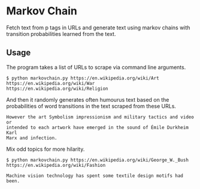 # Markov Chain
Fetch text from p tags in URLs and generate text using markov chains with
transition probabilities learned from the text.

## Usage 
The program takes a list of URLs to scrape via command line arguments.

    $ python markovchain.py https://en.wikipedia.org/wiki/Art
    https://en.wikipedia.org/wiki/War https://en.wikipedia.org/wiki/Religion

And then it randomly generates often humourus text based on the probabilities
of word transitions in the text scraped from these URLs.

    However the art Symbolism impressionism and military tactics and video or
    intended to each artwork have emerged in the sound of Émile Durkheim Karl
    Marx and infection.

Mix odd topics for more hilarity.

    $ python markovchain.py https://en.wikipedia.org/wiki/George_W._Bush
    https://en.wikipedia.org/wiki/Fashion

    Machine vision technology has spent some textile design motifs had been.
